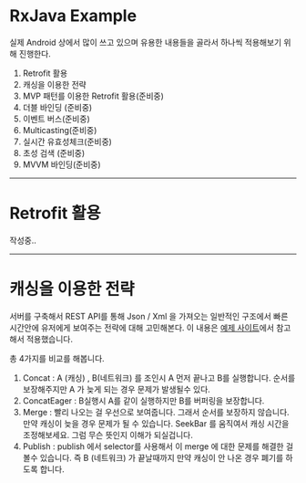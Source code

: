 # RxJava Example

실제 Android 상에서 많이 쓰고 있으며 유용한 내용들을 골라서 하나씩 적용해보기 위해 진행한다.

1. Retrofit 활용
2. 캐싱을 이용한 전략
3. MVP 패턴를 이용한 Retrofit 활용\(준비중\)
4. 더블 바인딩 \(준비중\)
5. 이벤트 버스\(준비중\)
6. Multicasting\(준비중\)
7. 실시간 유효성체크\(준비중\)
8. 초성 검색 \(준비중\)
9. MVVM 바인딩\(준비중\)

---

# Retrofit 활용

작성중..

---

# 캐싱을 이용한 전략

서버를 구축해서 REST API를 통해 Json / Xml 을 가져오는 일반적인 구조에서 빠른 시간안에 유저에게 보여주는 전략에 대해 고민해본다. 이 내용은 [예제 사이트](https://github.com/kaushikgopal/RxJava-Android-Samples#9-pseudo-caching--retrieve-data-first-from-a-cache-then-a-network-call-using-concat-concateager-merge-or-publish)에서 참고해서 적용했습니다.

총 4가지를 비교를 해봅니다. 

1. Concat : A \(캐싱\) , B\(네트워크\) 를 조인시 A 먼저 끝나고 B를 실행합니다. 순서를 보장해주지만 A 가 늦게 되는 경우 문제가 발생될수 있다. 
2. ConcatEager : B실행시 A를 같이 실행하지만 B를 버퍼링을 보장합니다. 
3. Merge : 빨리 나오는 걸 우선으로 보여줍니다. 그래서 순서를 보장하지 않습니다. 만약 캐싱이 늦을 경우 문제가 될 수 있습니다. SeekBar 를 움직여서 캐싱 시간을 조정해보세요. 그럼 무슨 뜻인지 이해가 되실겁니다. 
4. Publish :  publish 에서 selector를 사용해서 이 merge 에 대한 문제를 해결한 걸 볼수 있습니다. 즉 B \(네트워크\) 가 끝날때까지 만약 캐싱이 안 나온 경우 폐기를 하도록 합니다. 
